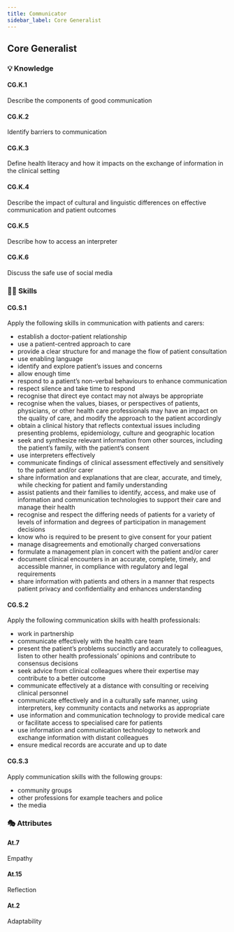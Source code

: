 ```yaml
---
title: Communicator
sidebar_label: Core Generalist
---
```

## Core Generalist

### 💡 Knowledge

#### CG.K.1

Describe the components of good communication

#### CG.K.2

Identify barriers to communication

#### CG.K.3

Define health literacy and how it impacts on the exchange of information in the clinical setting

#### CG.K.4

Describe the impact of cultural and linguistic differences on effective communication and patient outcomes

#### CG.K.5

Describe how to access an interpreter

#### CG.K.6

Discuss the safe use of social media 

### 🤹‍♀️ Skills

#### CG.S.1

Apply the following skills in communication with patients and carers:

* establish a doctor-patient relationship 
* use a patient-centred approach to care
* provide a clear structure for and manage the flow of patient consultation
* use enabling language
* identify and explore patient’s issues and concerns
* allow enough time 
* respond to a patient’s non-verbal behaviours to enhance communication
* respect silence and take time to respond
* recognise that direct eye contact may not always be appropriate
* recognise when the values, biases, or perspectives of patients, physicians, or other health care professionals may have an impact on the quality of care, and modify the approach to the patient accordingly
* obtain a clinical history that reflects contextual issues including presenting problems, epidemiology, culture and geographic location
* seek and synthesize relevant information from other sources, including the patient’s family, with the patient’s consent
* use interpreters effectively 
* communicate findings of clinical assessment effectively and sensitively to the patient and/or carer
* share information and explanations that are clear, accurate, and timely, while checking for patient and family understanding
* assist patients and their families to identify, access, and make use of information and communication technologies to support their care and manage their health
* recognise and respect the differing needs of patients for a variety of levels of information and degrees of participation in management decisions
* know who is required to be present to give consent for your patient
* manage disagreements and emotionally charged conversations
* formulate a management plan in concert with the patient and/or carer
* document clinical encounters in an accurate, complete, timely, and accessible manner, in compliance with regulatory and legal requirements
* share information with patients and others in a manner that respects patient privacy and confidentiality and enhances understanding

#### CG.S.2

Apply the following communication skills with health professionals:

* work in partnership 
* communicate effectively with the health care team
* present the patient’s problems succinctly and accurately to colleagues, listen to other health professionals’ opinions and contribute to consensus decisions
* seek advice from clinical colleagues where their expertise may contribute to a better outcome
* communicate effectively at a distance with consulting or receiving clinical personnel
* communicate effectively and in a culturally safe manner, using interpreters, key community contacts and networks as appropriate
* use information and communication technology to provide medical care or facilitate access to specialised care for patients
* use information and communication technology to network and exchange information with distant colleagues
* ensure medical records are accurate and up to date

#### CG.S.3

Apply communication skills with the following groups:

* community groups 
* other professions for example teachers and police
* the media

### 🎭 Attributes

#### At.7

Empathy

#### At.15

Reflection

#### At.2

Adaptability